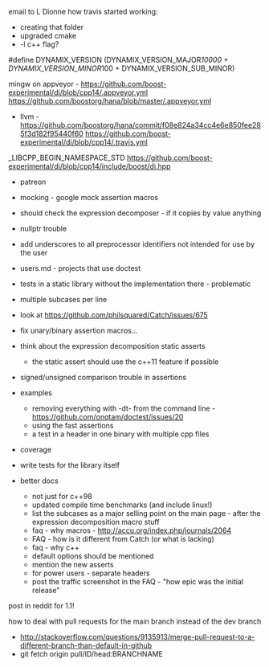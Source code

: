 email to L Dionne
how travis started working:
- creating that folder
- upgraded cmake
- -l c++ flag?

#define DYNAMIX_VERSION (DYNAMIX_VERSION_MAJOR*10000 + DYNAMIX_VERSION_MINOR*100 + DYNAMIX_VERSION_SUB_MINOR)

mingw on appveyor - https://github.com/boost-experimental/di/blob/cpp14/.appveyor.yml
https://github.com/boostorg/hana/blob/master/.appveyor.yml

- llvm - https://github.com/boostorg/hana/commit/f08e824a34cc4e6e850fee285f3d182f95440f60
https://github.com/boost-experimental/di/blob/cpp14/.travis.yml

_LIBCPP_BEGIN_NAMESPACE_STD
https://github.com/boost-experimental/di/blob/cpp14/include/boost/di.hpp

- patreon

- mocking - google mock assertion macros

- should check the expression decomposer - if it copies by value anything

- nullptr trouble

- add underscores to all preprocessor identifiers not intended for use by the user

- users.md - projects that use doctest

- tests in a static library without the implementation there - problematic

- multiple subcases per line

- look at https://github.com/philsquared/Catch/issues/675

- fix unary/binary assertion macros...

- think about the expression decomposition static asserts
    - the static assert should use the c++11 feature if possible

- signed/unsigned comparison trouble in assertions

- examples
    - removing everything with -dt- from the command line - https://github.com/onqtam/doctest/issues/20
    - using the fast assertions
    - a test in a header in one binary with multiple cpp files

- coverage

- write tests for the library itself

- better docs
    - not just for c++98
    - updated compile time benchmarks (and include linux!)
    - list the subcases as a major selling point on the main page - after the expression decomposition macro stuff
    - faq - why macros - http://accu.org/index.php/journals/2064
    - FAQ - how is it different from Catch (or what is lacking)
    - faq - why c++
    - default options should be mentioned
    - mention the new asserts
    - for power users - separate headers
    - post the traffic screenshot in the FAQ - "how epic was the initial release"

post in reddit for 1.1!











how to deal with pull requests for the main branch instead of the dev branch
- http://stackoverflow.com/questions/9135913/merge-pull-request-to-a-different-branch-than-default-in-github
- git fetch origin pull/ID/head:BRANCHNAME
